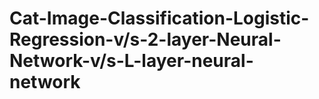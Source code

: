 # Cat-Image-Classification-Logistic-Regression-v/s-2-layer-Neural-Network-v/s-L-layer-neural-network

